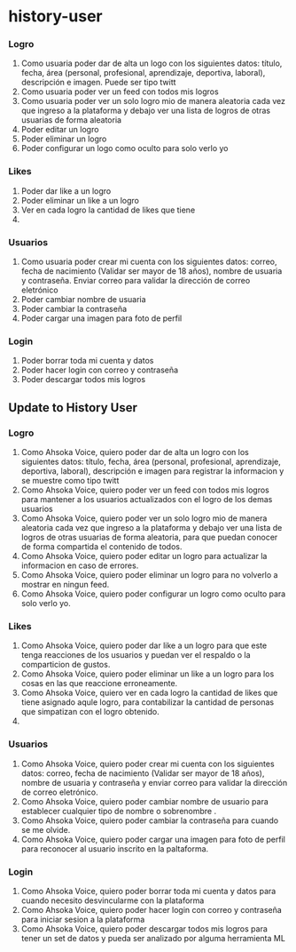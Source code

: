 # history-user
### Logro
1. Como usuaria poder dar de alta un logo con los siguientes datos: título, fecha, área (personal, profesional, aprendizaje, deportiva, laboral), descripción e imagen. Puede ser tipo twitt
2. Como usuaria poder ver un feed con todos mis logros
3. Como usuaria poder ver un solo logro mio de manera aleatoria cada vez que ingreso a la plataforma y debajo ver una lista de logros de otras usuarias de forma aleatoria
4. Poder editar un logro
5. Poder eliminar un logro
6. Poder configurar un logo como oculto para solo verlo yo
### Likes
1. Poder dar like a un logro
2. Poder eliminar un like a un logro
3. Ver en cada logro la cantidad de likes que tiene
4. 
### Usuarios
1. Como usuaria poder crear mi cuenta con los siguientes datos: correo, fecha de nacimiento (Validar ser mayor de 18 años), nombre de usuaria y contraseña. Enviar correo para validar la dirección de correo eletrónico
2. Poder cambiar nombre de usuaria
3. Poder cambiar la contraseña
4. Poder cargar una imagen para foto de perfil

### Login 
1. Poder borrar toda mi cuenta y datos
2. Poder hacer login con correo y contraseña
3. Poder descargar todos mis logros


## Update to History User 
### Logro
1. Como Ahsoka Voice, quiero poder dar de alta un logro con los siguientes datos: título, fecha, área (personal, profesional, aprendizaje, deportiva, laboral), descripción e imagen  para registrar la informacion y se muestre como  tipo twitt
2. Como Ahsoka Voice, quiero poder ver un feed con todos mis logros para mantener a los usuarios actualizados con el logro de los demas usuarios
3. Como Ahsoka Voice, quiero poder ver un solo logro mio de manera aleatoria cada vez que ingreso a la plataforma y debajo ver una lista de logros de otras usuarias de forma aleatoria, para que puedan conocer de forma compartida el contenido de todos.
4. Como Ahsoka Voice, quiero poder editar un logro para actualizar la informacion en caso de errores.
5. Como Ahsoka Voice, quiero poder eliminar un logro para no volverlo a mostrar en ningun feed.
6. Como Ahsoka Voice, quiero poder configurar un logro como oculto para solo verlo yo.
### Likes
1. Como Ahsoka Voice, quiero poder dar like a un logro para que este tenga reacciones de los usuarios y puedan ver el respaldo o la comparticion de gustos.
2. Como Ahsoka Voice, quiero poder eliminar un like a un logro para los cosas en las que reaccione erroneamente.
3. Como Ahsoka Voice, quiero ver en cada logro la cantidad de likes que tiene asignado aqule logro, para contabilizar la cantidad de personas que simpatizan con el logro obtenido.
4. 
### Usuarios
1. Como Ahsoka Voice, quiero poder crear mi cuenta con los siguientes datos: correo, fecha de nacimiento (Validar ser mayor de 18 años), nombre de usuaria y contraseña y enviar correo para validar la dirección de correo eletrónico.
2. Como Ahsoka Voice, quiero poder cambiar nombre de usuario para establecer cualquier tipo de nombre o sobrenombre .
3. Como Ahsoka Voice, quiero poder cambiar la contraseña para cuando se me olvide.
4. Como Ahsoka Voice, quiero poder cargar una imagen para foto de perfil para reconocer al usuario inscrito en la paltaforma.

### Login 
1. Como Ahsoka Voice, quiero poder borrar toda mi cuenta y datos para cuando necesito desvincularme con la plataforma
2. Como Ahsoka Voice, quiero poder hacer login con correo y contraseña para iniciar sesion a la plataforma
3. Como Ahsoka Voice, quiero poder descargar todos mis logros para tener un set de datos y pueda ser analizado por alguma herramienta ML
